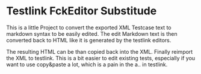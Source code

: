 # Testlink FckEditor Substitude

This is a little Project to convert the exported XML Testcase text to markdown
syntax to be easily edited. The edit Markdown text is then converted back to
HTML like it is generated by the testlink editors.

The resulting HTML can be than copied back into the XML. Finally reimport the XML
to testlink. This is a bit easier to edit existing tests, especially if you want to
use copy&paste a lot, which is a pain in the a.. in testlink.